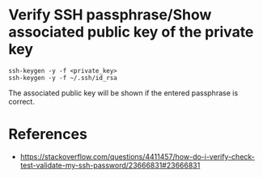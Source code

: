# Verify SSH passphrase/Show associated public key of the private key

```
ssh-keygen -y -f <private_key>
ssh-keygen -y -f ~/.ssh/id_rsa
```

The associated public key will be shown if the entered passphrase is correct.

# References

- https://stackoverflow.com/questions/4411457/how-do-i-verify-check-test-validate-my-ssh-password/23666831#23666831